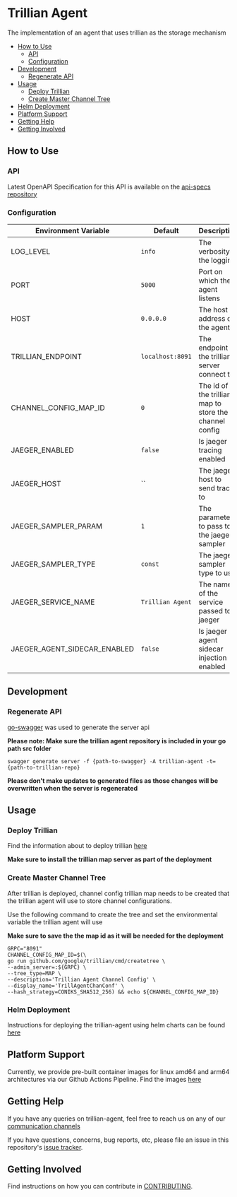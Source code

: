 # Trillian Agent

The implementation of an agent that uses trillian as the storage mechanism

<!-- START doctoc generated TOC please keep comment here to allow auto update -->
<!-- DON'T EDIT THIS SECTION, INSTEAD RE-RUN doctoc TO UPDATE -->


- [How to Use](#how-to-use)
  - [API](#api)
  - [Configuration](#configuration)
- [Development](#development)
  - [Regenerate API](#regenerate-api)
- [Usage](#usage)
  - [Deploy Trillian](#deploy-trillian)
  - [Create Master Channel Tree](#create-master-channel-tree)
- [Helm Deployment](#helm-deployment)
- [Platform Support](#platform-support)
- [Getting Help](#getting-help)
- [Getting Involved](#getting-involved)

<!-- END doctoc generated TOC please keep comment here to allow auto update -->

## How to Use

### API

Latest OpenAPI Specification for this API is available on the [api-specs repository](https://github.com/DBOMproject/api-specs/tree/master/agent)

### Configuration

| Environment Variable         | Default          | Description                                            |
|------------------------------|------------------|--------------------------------------------------------|
| LOG_LEVEL                    | `info`           | The verbosity of the logging                           |
| PORT                         | `5000`           | Port on which the agent listens                        |
| HOST                         | `0.0.0.0`        | The host address of the agent                          |
| TRILLIAN_ENDPOINT            | `localhost:8091` | The endpoint of the trillian server connect to         |
| CHANNEL_CONFIG_MAP_ID        | `0`              | The id of the trillian map to store the channel config |
| JAEGER_ENABLED               | `false`          | Is jaeger tracing enabled                              |
| JAEGER_HOST                  | ``               | The jaeger host to send traces to                      |
| JAEGER_SAMPLER_PARAM         | `1`              | The parameter to pass to the jaeger sampler            |
| JAEGER_SAMPLER_TYPE          | `const`          | The jaeger sampler type to use                         |
| JAEGER_SERVICE_NAME          | `Trillian Agent` | The name of the service passed to jaeger               |
| JAEGER_AGENT_SIDECAR_ENABLED | `false`          | Is jaeger agent sidecar injection enabled              |


## Development
### Regenerate API
[go-swagger](https://github.com/go-swagger/go-swagger) was used to generate the server api

**Please note: Make sure the trillian agent repository is included in your go path src folder**

```
swagger generate server -f {path-to-swagger} -A trillian-agent -t={path-to-trillian-repo}
```

**Please don't make updates to generated files as those changes will be overwritten when the server is regenerated**

## Usage
### Deploy Trillian 
Find the information about to deploy trillian [here](https://github.com/google/trillian/tree/master/deployment)

**Make sure to install the trillian map server as part of the deployment**

### Create Master Channel Tree
After trillian is deployed, channel config trillian map needs to be created that the trillian agent will use to store channel configurations.

Use the following command to create the tree and set the environmental variable the trillian agent will use

**Make sure to save the the map id as it will be needed for the deployment**

```
GRPC="8091"
CHANNEL_CONFIG_MAP_ID=$(\
go run github.com/google/trillian/cmd/createtree \
--admin_server=:${GRPC} \
--tree_type=MAP \
--description='Trillian Agent Channel Config' \
--display_name='TrillAgentChanConf' \
--hash_strategy=CONIKS_SHA512_256) && echo ${CHANNEL_CONFIG_MAP_ID}
```
### Helm Deployment

Instructions for deploying the trillian-agent using helm charts can be found [here](https://github.com/DBOMproject/deployments/tree/master/charts/trillian-agent)

## Platform Support

Currently, we provide pre-built container images for linux amd64 and arm64 architectures via our Github Actions Pipeline. Find the images [here](https://hub.docker.com/r/dbomproject/trillian-agent)

## Getting Help

If you have any queries on trillian-agent, feel free to reach us on any of our [communication channels](https://github.com/DBOMproject/community/blob/master/COMMUNICATION.md)

If you have questions, concerns, bug reports, etc, please file an issue in this repository's [issue tracker](https://github.com/DBOMproject/trillian-agent/issues).

## Getting Involved

Find instructions on how you can contribute in [CONTRIBUTING](CONTRIBUTING.md).
